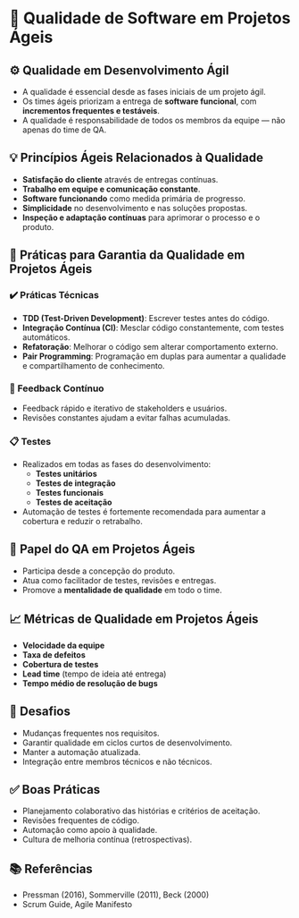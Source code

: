 # 📘 Qualidade de Software em Projetos Ágeis

## ⚙️ Qualidade em Desenvolvimento Ágil

- A qualidade é essencial desde as fases iniciais de um projeto ágil.
- Os times ágeis priorizam a entrega de **software funcional**, com **incrementos frequentes e testáveis**.
- A qualidade é responsabilidade de todos os membros da equipe — não apenas do time de QA.

## 💡 Princípios Ágeis Relacionados à Qualidade

- **Satisfação do cliente** através de entregas contínuas.
- **Trabalho em equipe e comunicação constante**.
- **Software funcionando** como medida primária de progresso.
- **Simplicidade** no desenvolvimento e nas soluções propostas.
- **Inspeção e adaptação contínuas** para aprimorar o processo e o produto.

## 🧪 Práticas para Garantia da Qualidade em Projetos Ágeis

### ✔️ Práticas Técnicas
- **TDD (Test-Driven Development)**: Escrever testes antes do código.
- **Integração Contínua (CI)**: Mesclar código constantemente, com testes automáticos.
- **Refatoração**: Melhorar o código sem alterar comportamento externo.
- **Pair Programming**: Programação em duplas para aumentar a qualidade e compartilhamento de conhecimento.

### 🔁 Feedback Contínuo
- Feedback rápido e iterativo de stakeholders e usuários.
- Revisões constantes ajudam a evitar falhas acumuladas.

### 📋 Testes
- Realizados em todas as fases do desenvolvimento:
  - **Testes unitários**
  - **Testes de integração**
  - **Testes funcionais**
  - **Testes de aceitação**
- Automação de testes é fortemente recomendada para aumentar a cobertura e reduzir o retrabalho.

## 👥 Papel do QA em Projetos Ágeis

- Participa desde a concepção do produto.
- Atua como facilitador de testes, revisões e entregas.
- Promove a **mentalidade de qualidade** em todo o time.

## 📈 Métricas de Qualidade em Projetos Ágeis

- **Velocidade da equipe**
- **Taxa de defeitos**
- **Cobertura de testes**
- **Lead time** (tempo de ideia até entrega)
- **Tempo médio de resolução de bugs**

## 🧩 Desafios

- Mudanças frequentes nos requisitos.
- Garantir qualidade em ciclos curtos de desenvolvimento.
- Manter a automação atualizada.
- Integração entre membros técnicos e não técnicos.

## ✅ Boas Práticas

- Planejamento colaborativo das histórias e critérios de aceitação.
- Revisões frequentes de código.
- Automação como apoio à qualidade.
- Cultura de melhoria contínua (retrospectivas).

## 📚 Referências

- Pressman (2016), Sommerville (2011), Beck (2000)
- Scrum Guide, Agile Manifesto